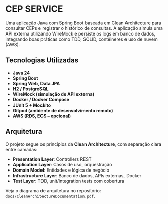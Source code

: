 # CEP SERVICE

Uma aplicação Java com Spring Boot baseada em Clean Architecture para consultar CEPs e registrar o histórico de consultas. A aplicação simula uma API externa utilizando WireMock e persiste os logs em banco de dados, integrando boas práticas como TDD, SOLID, contêineres e uso de nuvem (AWS).


## Tecnologias Utilizadas

- **Java 24**
- **Spring Boot**
- **Spring Web, Data JPA**
- **H2 / PostgreSQL**
- **WireMock (simulação de API externa)**
- **Docker / Docker Compose**
- **JUnit 5 + Mockito**
- **Gitpod (ambiente de desenvolvimento remoto)**
- **AWS (RDS, ECS – opcional)**


## Arquitetura

O projeto segue os princípios da **Clean Architecture**, com separação clara entre camadas:

- **Presentation Layer**: Controllers REST
- **Application Layer**: Casos de uso, orquestração
- **Domain Model**: Entidades e lógica de negócio
- **Infrastructure Layer**: Banco de dados, APIs externas, Docker
- **Test Layer**: TDD, unit/integration tests com cobertura


Veja o diagrama de arquitetura no repositório: `docs/CleanArchitectureDocumentation.pdf`.


